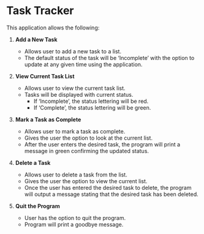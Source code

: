 # Task Tracker

This application allows the following:

1. **Add a New Task**
   - Allows user to add a new task to a list.
   - The default status of the task will be ‘Incomplete’ with the option to update at any given time using the application.

2. **View Current Task List**
   - Allows user to view the current task list.
   - Tasks will be displayed with current status. 
     - If ‘Incomplete’, the status lettering will be red.
     - If ‘Complete’, the status lettering will be green.

3. **Mark a Task as Complete**
   - Allows user to mark a task as complete.
   - Gives the user the option to look at the current list.
   - After the user enters the desired task, the program will print a message in green confirming the updated status.

4. **Delete a Task**
   - Allows user to delete a task from the list.
   - Gives the user the option to view the current list.
   - Once the user has entered the desired task to delete, the program will output a message stating that the desired task has been deleted.

5. **Quit the Program**
   - User has the option to quit the program.
   - Program will print a goodbye message.
